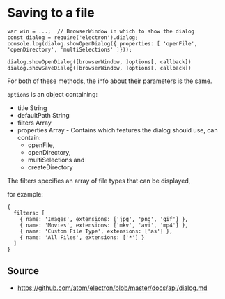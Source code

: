 ﻿# Saving to a file

    var win = ...;  // BrowserWindow in which to show the dialog
    const dialog = require('electron').dialog;
    console.log(dialog.showOpenDialog({ properties: [ 'openFile', 'openDirectory', 'multiSelections' ]}));

    dialog.showOpenDialog([browserWindow, ]options[, callback])
    dialog.showSaveDialog([browserWindow, ]options[, callback])

For both of these methods, the info about their parameters is the same.

`options` is an object containing:

 * title String
 * defaultPath String
 * filters Array
 * properties Array - Contains which features the dialog should use, can contain:
    * openFile,
    * openDirectory,
    * multiSelections and
    * createDirectory

The filters specifies an array of file types that can be displayed,

for example:

    {
      filters: [
        { name: 'Images', extensions: ['jpg', 'png', 'gif'] },
        { name: 'Movies', extensions: ['mkv', 'avi', 'mp4'] },
        { name: 'Custom File Type', extensions: ['as'] },
        { name: 'All Files', extensions: ['*'] }
      ]
    }

## Source

 * https://github.com/atom/electron/blob/master/docs/api/dialog.md
